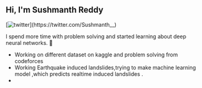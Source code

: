 ## Hi, I'm Sushmanth Reddy

[![twitter](https://img.shields.io/twitter/url?label=Twitter%20%40Sushmanth__&style=social&url=https%3A%2F%2Ftwitter.com%2FSushmanth__)](https://twitter.com/Sushmanth__)

<!--
<code><img height="20" src="https://avatars0.githubusercontent.com/u/21003710?s=200&v=4"></code>
<code><img height="20" src="https://camo.githubusercontent.com/37d9964b95f38c96ed2cce75182f7ebda4b90f64/68747470733a2f2f676863646e2e7261776769742e6f72672f6e756d70792f6e756d70792f6d61737465722f6272616e64696e672f69636f6e732f7072696d6172792f6e756d70796c6f676f2e737667"></code>
<code><img height="20" src="https://avatars1.githubusercontent.com/u/5009934?s=200&v=4"></code>
<code><img height="20" src="https://camo.githubusercontent.com/5cb734f6fc37f645dc900e35559c60d91cc6b550/68747470733a2f2f6465762e70616e6461732e696f2f7374617469632f696d672f70616e6461732e737667"></code>
<code><img height="20" src="https://avatars3.githubusercontent.com/u/288277?s=200&v=4"></code>
-->

I spend more time with problem solving and started learning about deep neural networks. :space_invader:

* Working on different dataset on kaggle and problem solving from codeforces 
* Working Earthquake induced landslides,trying to  make machine learning model ,which predicts realtime induced landslides .
* 
